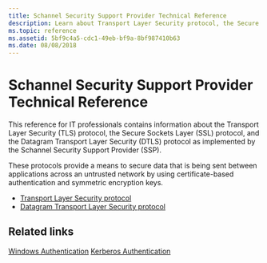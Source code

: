 ```yaml
---
title: Schannel Security Support Provider Technical Reference
description: Learn about Transport Layer Security protocol, the Secure Sockets Layer protocol, and the Datagram Transport Layer Security protocol as implemented by the Schannel Security Support Provider.
ms.topic: reference
ms.assetid: 5bf9c4a5-cdc1-49eb-bf9a-8bf987410b63
ms.date: 08/08/2018
---
```

# Schannel Security Support Provider Technical Reference

This reference for IT professionals contains information about the Transport Layer Security (TLS) protocol, the Secure Sockets Layer (SSL) protocol, and the Datagram Transport Layer Security (DTLS) protocol as implemented by the Schannel Security Support Provider (SSP).

These protocols provide a means to secure data that is being sent between applications across an untrusted network by using certificate-based authentication and symmetric encryption keys.

- [Transport Layer Security protocol](transport-layer-security-protocol.md)
- [Datagram Transport Layer Security protocol](datagram-transport-layer-security-protocol.md)

## Related links
[Windows Authentication](../windows-authentication/windows-authentication-overview.md)
[Kerberos Authentication](../kerberos/kerberos-authentication-overview.md)
